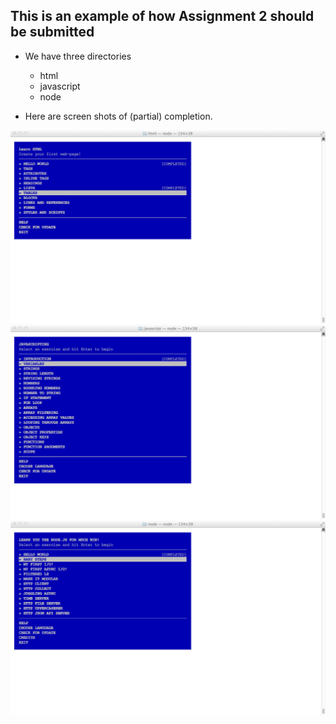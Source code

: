 ## This is an example of how Assignment 2 should be submitted

* We have three directories
  * html
  * javascript
  * node

* Here are screen shots of (partial) completion.

<img src="html/learnyouhtml-2of11.png" width="700">
<img src="javascript/javascripting-1of20.png" width="700">
<img src="node/learnyounode-1of13.png" width="700">

